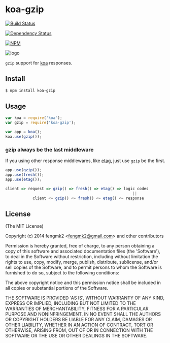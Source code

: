 koa-gzip
=======

[![Build Status](https://secure.travis-ci.org/node-modules/koa-gzip.png)](http://travis-ci.org/node-modules/koa-gzip)

[![Dependency Status](https://gemnasium.com/node-modules/koa-gzip.png)](https://gemnasium.com/node-modules/koa-gzip)

[![NPM](https://nodei.co/npm/koa-gzip.png?downloads=true&stars=true)](https://nodei.co/npm/koa-gzip/)

![logo](https://raw.github.com/node-modules/koa-gzip/master/logo.png)

`gzip` support for [koa](https://github.com/koajs/koa) responses.

## Install

```bash
$ npm install koa-gzip
```

## Usage

```js
var koa = require('koa');
var gzip = require('koa-gzip');

var app = koa();
koa.use(gzip());
```

### gzip always be the last middleware

If you using other response middlewares, like [etag](https://github.com/koajs/etag), just use `gzip` be the first.

```js
app.use(gzip());
app.use(fresh());
app.use(etag());

client => request => gzip() => fresh() => etag() => logic codes
                                                        ||
            client <= gzip() <= fresh() <= etag() <= response
```

## License

(The MIT License)

Copyright (c) 2014 fengmk2 &lt;fengmk2@gmail.com&gt; and other contributors

Permission is hereby granted, free of charge, to any person obtaining
a copy of this software and associated documentation files (the
'Software'), to deal in the Software without restriction, including
without limitation the rights to use, copy, modify, merge, publish,
distribute, sublicense, and/or sell copies of the Software, and to
permit persons to whom the Software is furnished to do so, subject to
the following conditions:

The above copyright notice and this permission notice shall be
included in all copies or substantial portions of the Software.

THE SOFTWARE IS PROVIDED 'AS IS', WITHOUT WARRANTY OF ANY KIND,
EXPRESS OR IMPLIED, INCLUDING BUT NOT LIMITED TO THE WARRANTIES OF
MERCHANTABILITY, FITNESS FOR A PARTICULAR PURPOSE AND NONINFRINGEMENT.
IN NO EVENT SHALL THE AUTHORS OR COPYRIGHT HOLDERS BE LIABLE FOR ANY
CLAIM, DAMAGES OR OTHER LIABILITY, WHETHER IN AN ACTION OF CONTRACT,
TORT OR OTHERWISE, ARISING FROM, OUT OF OR IN CONNECTION WITH THE
SOFTWARE OR THE USE OR OTHER DEALINGS IN THE SOFTWARE.
